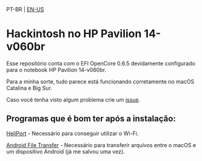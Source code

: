 PT-BR | [EN-US](README_EN-US.md)
# Hackintosh no HP Pavilion 14-v060br
Esse repositório conta com o EFI OpenCore 0.6.5 devidamente configurado para o notebook HP Pavilion 14-v060br.

Para a minha sorte, tudo parece está funcionando corretamente no macOS Catalina e Big Sur.

Caso você tenha visto algum problema crie um [issue](https://github.com/1ukidev/14-v060br-hackintosh/issues/new).

## Programas que é bom ter após a instalação:
[HeliPort](https://github.com/OpenIntelWireless/HeliPort) - Necessário para conseguir utilizar o Wi-Fi.

[Android File Transfer](https://www.android.com/filetransfer) - Necessário para transferir arquivos entre o macOS e um dispositivo Android (já me salvou uma vez).

